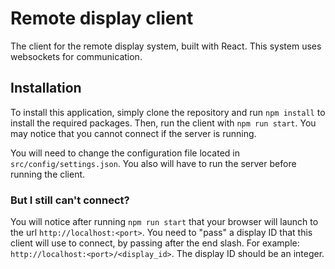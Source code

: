 # Remote display client
The client for the remote display system, built with React. This system uses websockets for communication.

## Installation
To install this application, simply clone the repository and run `npm install` to install the required packages. Then, run the client with `npm run start`. You may notice that you cannot connect if the server is running.

You will need to change the configuration file located in `src/config/settings.json`. You also will have to run the server before running the client.

### But I still can't connect?
You will notice after running `npm run start` that your browser will launch to the url `http://localhost:<port>`. You need to "pass" a display ID that this client will use to connect, by passing after the end slash. For example: `http://localhost:<port>/<display_id>`. The display ID should be an integer.